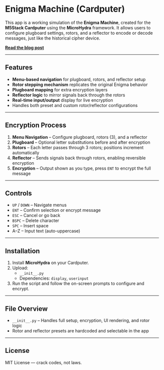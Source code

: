 # Enigma Machine (Cardputer)

This app is a working simulation of the **Enigma Machine**, created for the **M5Stack Cardputer** using the **MicroHydra** framework. It allows users to configure plugboard settings, rotors, and a reflector to encode or decode messages, just like the historical cipher device.

**[Read the blog post](https://randomboo.com/project/enigma_machine/)**

---

## Features

- **Menu-based navigation** for plugboard, rotors, and reflector setup
- **Rotor stepping mechanism** replicates the original Enigma behavior
- **Plugboard mapping** for extra encryption layers
- **Reflector logic** to mirror signals back through the rotors
- **Real-time input/output** display for live encryption
- Handles both preset and custom rotor/reflector configurations

---

## Encryption Process

1. **Menu Navigation** – Configure plugboard, rotors (3), and a reflector
2. **Plugboard** – Optional letter substitutions before and after encryption
3. **Rotors** – Each letter passes through 3 rotors; positions increment automatically
4. **Reflector** – Sends signals back through rotors, enabling reversible encryption
5. **Encryption** – Output shown as you type, press `ENT` to encrypt the full message

---

## Controls

- `UP` / `DOWN` – Navigate menus  
- `ENT` – Confirm selection or encrypt message  
- `ESC` – Cancel or go back  
- `BSPC` – Delete character  
- `SPC` – Insert space  
- A–Z – Input text (auto-uppercase)

---

## Installation

1. Install **MicroHydra** on your Cardputer.
2. Upload:
   - `__init__.py`
   - Dependencies: `display`, `userinput`
3. Run the script and follow the on-screen prompts to configure and encrypt.

---

## File Overview

- `__init__.py` – Handles full setup, encryption, UI rendering, and rotor logic
- Rotor and reflector presets are hardcoded and selectable in the app

---

## License

MIT License — crack codes, not laws.
